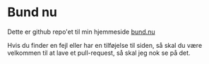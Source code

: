 # Bund nu

Dette er github repo'et til min hjemmeside [bund.nu](http://bund.nu)

Hvis du finder en fejl eller har en tilføjelse til siden, så skal du være velkommen til at lave et pull-request, så skal jeg nok se på det.
